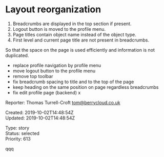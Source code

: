 # Layout reorganization

1. Breadcrumbs are displayed in the top section if present.
2. Logout button is moved to the profile menu.
3. Page titles contain object name instead of the object type.
4. First level and current page title are not present in breadcrumbs.

So that the space on the page is used efficiently and information is not duplicated.

- replace profile navigation by profile menu
- move logout button to the profile menu
- remove top toolbar
- fix breadcrumb spacing to title and to the top of the page
- keep heading on the same position on page regardless breadcrumbs
- fix edit profile page (backend) x

Reporter: Thomas Turrell-Croft <tom@berrycloud.co.uk>  

Created: 2019-10-02T14:48:54Z  
Updated: 2019-10-02T14:48:54Z

Type: story  
Status: selected  
Priority: 613

qqq
